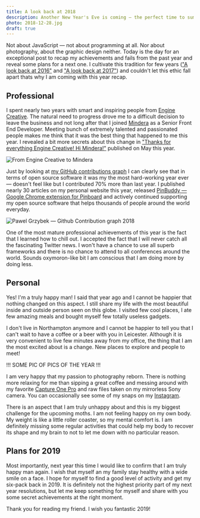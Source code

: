 ```yaml
---
title: A look back at 2018
description: Another New Year's Eve is coming — the perfect time to summarize the things that went well, not too good and make some plans for the next twelve months.
photo: 2018-12-28.jpg
draft: true
---
```


Not about JavaScript — not about programming at all. Nor about photography, about the graphic design neither. Today is the day for an exceptional post to recap my achievements and fails from the past year and reveal some plans for a next one. I cultivate this tradition for few years (["A look back at 2016"](https://pawelgrzybek.com/a-look-back-at-2016/) and ["A look back at 2017"](https://pawelgrzybek.com/a-look-back-at-2017/)) and couldn't let this ethic fall apart thats why I am coming with this year recap.

## Professional

I spent nearly two years with smart and inspiring people from [Engine Creative](https://www.enginecreative.co.uk/). The natural need to progress drove me to a difficult decision to leave the business and not long after that I joined [Mindera](https://mindera.com/) as a Senior Front End Developer. Meeting bunch of extremely talented and passionated people makes me think that it was the best thing that happened to me this year. I revealed a bit more secrets about this change in ["Thanks for everything Engine Creative! Hi Mindera!"](https://pawelgrzybek.com/thanks-for-everything-engine-creative-hi-mindera/) published on May this year.

![From Engine Creative to Mindera](/photos/2018-12-28-1.jpg)

Just by looking at [my GitHub contributions graph](https://github.com/pawelgrzybek) I can clearly see that in terms of open source software it was my the most hard-working year ever — doesn't feel like but I contributed 70% more than last year. I published nearly 30 articles on my personal website this year, released [PinBuddy — Google Chrome extension for Pinboard](https://pawelgrzybek.com/i-built-a-thing-pinbuddy/) and actively continued supporting my open source software that helps thousands of people around the world everyday.

![Pawel Grzybek — Github Contribution graph 2018](/photos/2018-12-28-2.jpg)

One of the most mature professional achievements of this year is the fact that I learned how to chill out. I accepted the fact that I will never catch all the fascinating Twitter news. I won't have a chance to use all superb frameworks and there is no chance to attend to all conferences around the world. Sounds oxymoron-like bit I am conscious that I am doing more by doing less.

## Personal

Yes! I'm a truly happy man! I said that year ago and I cannot be happier that nothing changed on this aspect. I still share my life with the most beautiful inside and outside person seen on this globe. I visited few cool places, I ate few amazing meals and bought myself few totally useless gadgets.

I don't live in Northampton anymore and I cannot be happier to tell you that I can't wait to have a coffee or a beer with you in Leicester. Although it is very convenient to live few minutes away from my office, the thing that I am the most excited about is a change. New places to explore and people to meet!

!!! SOME PIC OF PICS OF THE YEAR !!!

I am very happy that my passion to photography reborn. There is nothing more relaxing for me than sipping a great coffee and messing around with my favorite [Capture One Pro](https://pawelgrzybek.com/capture-one-pro-the-best-parts/) and raw files taken on my mirrorless Sony camera. You can occasionally see some of my snaps on my [Instagram](https://www.instagram.com/pawelgrzybek/).

There is an aspect that I am truly unhappy about and this is my biggest challenge for the upcoming moths. I am not feeling happy on my own body. My weight is like a little roller coaster, so my mental comfort is. I am definitely missing some regular activities that could help my body to recover its shape and my brain to not to let me down with no particular reason.

## Plans for 2019

Most importantly, next year this time I would like to confirm that I am truly happy man again. I wish that myself an my family stay healthy with a wide smile on a face. I hope for myself to find a good level of activity and get my six-pack back in 2019. It is definitely not the highest priority part of my next year resolutions, but let me keep something for myself and share with you some secret achievements at the right moment.

Thank you for reading my friend. I wish you fantastic 2019!
